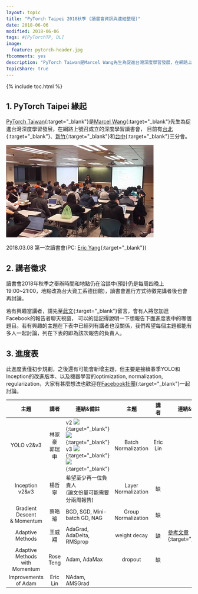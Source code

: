 ```yaml
---
layout: topic
title: "PyTorch Taipei 2018秋季 (讀書會資訊與連結整理)"
date: 2018-06-06
modified: 2018-06-06
tags: #[PyTorchTP, DL]
image:
  feature: pytorch-header.jpg
fbcomments: yes
description: "PyTorch Taiwan是Marcel Wang先生為促進台灣深度學習發展，在網路上號召成立的深度學習讀書會，目前有台北、台中和新竹三個子分會 | PyTorch Taipei"
TopicShare: true
---
```


{% include toc.html %}

## 1. PyTorch Taipei 緣起

[PyTorch Taiwan](https://www.facebook.com/groups/2027602154187130/){:target="_blank"}是[Marcel Wang](https://www.linkedin.com/in/marcel-wang-3a988b7a/){:target="_blank"}先生為促進台灣深度學習發展，在網路上號召成立的深度學習讀書會，
目前有[台北](http://hemingwang.blogspot.tw/2018/01/pytorchpytorch-taipei_20.html){:target="_blank"}、[新竹](http://hemingwang.blogspot.tw/2018/01/pytorchpytorch-hsinchu.html){:target="_blank"}和[台中](http://hemingwang.blogspot.tw/2018/04/pytorchpytorch-taichung_26.html){:target="_blank"}三分會。

<img src="../../../images/pytp1.jpg">

2018.03.08 第一次讀書會(PC: [Eric Yang](https://www.facebook.com/profile.php?id=1561001417){:target="_blank"})

## 2. 講者徵求

讀書會2018年秋季之舉辦時間和地點仍在洽談中(預計仍是每周四晚上19:00~21:00，地點改為台大資工系德田館)，讀書會進行方式待徵完講者後也會再討論。

若有興趣當講者，請先至[此文](https://www.facebook.com/groups/2027602154187130/permalink/2060273964253282/){:target="_blank"}留言，會有人將您加進Facebook的報告者聊天視窗，
可以的話記得說明一下想報告下面進度表中的哪個題目。若有興趣的主題在下表中已經列有講者也沒關係，我們希望每個主題都能有多人一起討論，列在下表的即為該次報告的負責人。

## 3. 進度表

此進度表僅初步規劃，之後還有可能會新增主題，但主要是接續春季YOLO和Inception的改進版本、以及機器學習的optimization, normalization, regularization，大家有甚麼想法也歡迎在[Facebook社團](https://www.facebook.com/groups/2027602154187130/){:target="_blank"}一起討論。

<!--
<link rel="stylesheet" href="./custom.css">
<div class="w3-row">
  <div class="w3-quarter w3-container">
    <p><img src="../../images/icons/gd.png" alt="" /> <a href="https://drive.google.com/open?id=12AYDi8JCsqYVXJH7jbexuu3LHtqtudiz" target="_blank">全部論文下載</a><br>
    <img src="../../images/icons/gds.png" alt="" /> <a href="https://docs.google.com/spreadsheets/d/1qYJ5rOL7gotjbcXTVPDvclyZptZ-cRpYcDbdWk3PMt4/edit?usp=sharing" target="_blank">每周講者列表</a><br>
    <img src="../../images/icons/github.png" alt="" /> <a href="https://github.com/pecu/PyTorch_CSX" target="_blank">實作進度表</a><br><img src="../../images/icons/youtube.png" alt="" /> <a href="https://www.youtube.com/channel/UCk_f2g9Dkc4WaqrqpzxywJw" target="_blank">PyTorchTP</a></p>
  </div>
  <div class="w3-quarter w3-container">
    <p><img src="../../images/icons/paper.png" alt="" />: 論文PDF<br>
    <img src="../../images/icons/mt.png" alt="" />: 講者之講解材料<br>
    <img src="../../images/icons/video.png" alt="" />: 論文講解影片連結</p>
  </div>
  <div class="w3-quarter w3-container">
    <p><img src="../../images/icons/coding.png" alt="" />: 官方程式/Demo<br>
    <img src="../../images/icons/pytorch.png" alt="" />: PyTorch範例程式<br>
    <img src="../../images/icons/video_t.png" alt="" />: PyTorch講解影片</p>
  </div>
</div>
-->



| 主題                          | 講者              | 連結&備註 | 主題                          | 講者              | 連結&備註
|:-----------------------------:|:-----------------:| ------|:-----------------------------:|:-----------------:| ------
| YOLO v2&v3                    | 林家豪<br/>郭瑞申 | v2 [![][p]][Yv2p]{:target="_blank"} [![][p]][Yv2]{:target="_blank"} <br/>v3 [![][p]][Yv3p]{:target="_blank"} [![][p]][Yv3]{:target="_blank"} | Batch Normalization           | Eric Lin          |
| Inception v2&v3               | 楊哲寧<br/>       | 希望至少再一位負責人<br/>(論文份量可能需要分兩周報告) | Layer Normalization           | 缺                |
| Gradient Descent <br/>& Momentum | 蔡皓璿            | BGD, SGD, Mini-batch GD, NAG | Group Normalization           | 缺                |
| Adaptive Methods              | 王威翔            | AdaGrad, AdaDelta, RMSprop | weight decay                  | 缺                | [參考文章](http://hemingwang.blogspot.com/2017/06/aiweight-decay.html){:target="_blank"}
| Adaptive Methods <br/>with Momentum | Rose Teng         | Adam, AdaMax | dropout                       | 缺                | 
| Improvements of Adam          | Eric Lin          | NAdam, AMSGrad

[p]: ../../../images/icons/paper.png
[c]: ../../../images/icons/coding.png
[v]: ../../../images/icons/video.png
[t]: ../../../images/icons/pytorch.png
[vt]: ../../../images/icons/video_t.png
[m]: ../../../images/icons/mt.png

<!-- YOLO v23 -->
[Yv2]: https://pjreddie.com/darknet/yolov2/
[Yv3]: https://pjreddie.com/darknet/yolo/
[Yv2p]: https://arxiv.org/pdf/1612.08242
[Yv3p]: https://pjreddie.com/media/files/papers/YOLOv3.pdf


